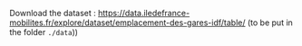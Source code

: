 Download the dataset : https://data.iledefrance-mobilites.fr/explore/dataset/emplacement-des-gares-idf/table/ (to be put in the folder `./data`))